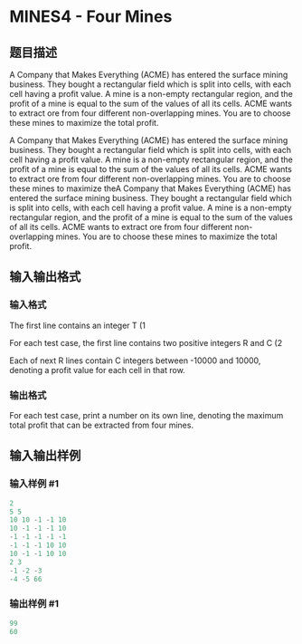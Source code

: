 # MINES4 - Four Mines

## 题目描述

A Company that Makes Everything (ACME) has entered the surface mining business. They bought a rectangular field which is split into cells, with each cell having a profit value. A mine is a non-empty rectangular region, and the profit of a mine is equal to the sum of the values of all its cells. ACME wants to extract ore from four different non-overlapping mines. You are to choose these mines to maximize the total profit.

A Company that Makes Everything (ACME) has entered the surface mining business. They bought a rectangular field which is split into cells, with each cell having a profit value. A mine is a non-empty rectangular region, and the profit of a mine is equal to the sum of the values of all its cells. ACME wants to extract ore from four different non-overlapping mines. You are to choose these mines to maximize theA Company that Makes Everything (ACME) has entered the surface mining business. They bought a rectangular field which is split into cells, with each cell having a profit value. A mine is a non-empty rectangular region, and the profit of a mine is equal to the sum of the values of all its cells. ACME wants to extract ore from four different non-overlapping mines. You are to choose these mines to maximize the total profit.

## 输入输出格式

### 输入格式

The first line contains an integer T (1

For each test case, the first line contains two positive integers R and C (2

Each of next R lines contain C integers between -10000 and 10000, denoting a profit value for each cell in that row.

### 输出格式

For each test case, print a number on its own line, denoting the maximum total profit that can be extracted from four mines.

## 输入输出样例

### 输入样例 #1

```cpp
2
5 5
10 10 -1 -1 10
10 -1 -1 -1 10
-1 -1 -1 -1 -1
-1 -1 -1 10 10
10 -1 -1 10 10
2 3
-1 -2 -3
-4 -5 66
```


### 输出样例 #1

```cpp
99
60
```



